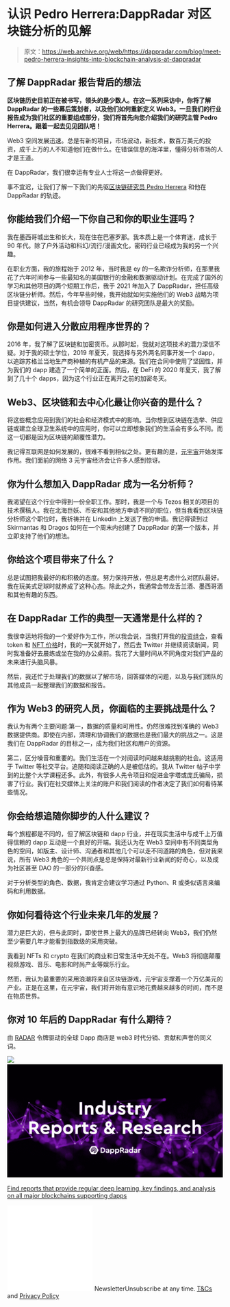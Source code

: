 # 认识 Pedro Herrera:DappRadar 对区块链分析的见解

> 原文：<https://web.archive.org/web/https://dappradar.com/blog/meet-pedro-herrera-insights-into-blockchain-analysis-at-dappradar>

## 了解 DappRadar 报告背后的想法

**区块链历史目前正在被书写，领头的是少数人。在这一系列采访中，你将了解 DappRadar 的一些幕后策划者，以及他们如何重新定义 Web3。一旦我们的行业报告成为我们社区的重要组成部分，我们将首先向您介绍我们的研究主管 Pedro Herrera。跟着一起去见见团队吧！**

Web3 空间发展迅速。总是有新的项目，市场波动，新技术，数百万美元的投资，成千上万的人不知道他们在做什么。在错误信息的海洋里，懂得分析市场的人才是王道。

在 DappRadar，我们很幸运有专业人士将这一点做得更好。

事不宜迟，让我们了解一下我们的先驱[区块链研究员 Pedro Herrera](https://web.archive.org/web/20220930055552/https://www.linkedin.com/in/pedro-herrera-22a570a0/) 和他在 DappRadar 的轨迹。

## 你能给我们介绍一下你自己和你的职业生涯吗？

我在墨西哥城出生和长大，现在住在巴塞罗那。我本质上是一个体育迷，成长于 90 年代。除了户外活动和科幻/流行/漫画文化，密码行业已经成为我的另一个兴趣。

在职业方面，我的旅程始于 2012 年，当时我是 ey 的一名欺诈分析师，在那里我花了六年时间参与一些最知名的美国银行的金融和数据驱动计划。在完成了国外的学习和其他项目的两个短期工作后，我于 2021 年加入了 DappRadar，担任高级区块链分析师。然后，今年早些时候，我开始就如何实施他们的 Web3 战略为项目提供建议，当然，有机会领导 DappRadar 的研究团队是最大的奖励。

## 你是如何进入分散应用程序世界的？

2016 年，我了解了区块链和加密货币。从那时起，我就对这项技术的潜力深信不疑。对于我的硕士学位，2019 年夏天，我选择与另外两名同事开发一个 dapp，以追踪苏格兰当地生产商种植的有机产品的来源。我们在合同中使用了坚固性，并为我们的 dapp 建造了一个简单的正面。然后，在 DeFi 的 2020 年夏天，我了解到了几十个 dapps，因为这个行业正在离开之前的加密冬天。

## Web3、区块链和去中心化最让你兴奋的是什么？

将这些概念应用到我们的社会和经济模式中的影响。当你想到区块链在选举、供应链或建立全球卫生系统中的应用时，你可以立即想象我们的生活会有多么不同。而这一切都是因为区块链的颠覆性潜力。

我记得互联网是如何发展的，很难不看到相似之处。更有趣的是，[元宇宙](https://web.archive.org/web/20220930055552/https://dappradar.com/blog/what-is-the-metaverse)开始发挥作用。我们面前的网络 3 元宇宙经济会让许多人感到惊讶。

## 你为什么想加入 DappRadar 成为一名分析师？

我渴望在这个行业中得到一份全职工作。那时，我是一个与 Tezos 相关的项目的技术撰稿人。我在北海巨妖、币安和其他地方申请不同的职位，但当我看到区块链分析师这个职位时，我祈祷并在 LinkedIn 上发送了我的申请。我记得读到过 Skirmantas 和 Dragos 如何在一个周末内创建了 DappRadar 的第一个版本，并立即支持了他们的想法。

## 你给这个项目带来了什么？

总是试图把我最好的和积极的态度。努力保持开放，但总是考虑什么对团队最好。我在玩美式足球时就养成了这种心态。除此之外，我通常会带龙舌兰酒、墨西哥酒和其他有趣的东西。

## 在 DappRadar 工作的典型一天通常是什么样的？

我很幸运地将我的一个爱好作为工作，所以我会说，当我打开我的[投资组合](https://web.archive.org/web/20220930055552/https://dappradar.com/hub/wallet/eth/)，查看 token 和 [NFT 价格](https://web.archive.org/web/20220930055552/https://dappradar.com/nft)时，我的一天就开始了，然后去 Twitter 并继续阅读新闻，同时我准备好去晨练或坐在我的办公桌前。我花了大量时间从不同角度对我们产品的未来进行头脑风暴。

然后，我还忙于处理我们的数据以了解市场，回答媒体的问题，以及与我们团队的其他成员一起整理我们的数据和报告。

## 作为 Web3 的研究人员，你面临的主要挑战是什么？

我认为有两个主要问题:第一，数据的质量和可用性。仍然很难找到准确的 Web3 数据提供商。即使在内部，清理和协调我们的数据也是我们最大的挑战之一。这是我们在 DappRadar 的目标之一，成为我们社区和用户的资源。

第二，区分噪音和重要的。我们生活在一个对阅读时间越来越挑剔的社会。这适用于 Twitter 等社交平台。追随和阅读正确的人是被低估的。我从 Twitter 帖子中学到的比整个大学课程还多。此外，有很多人先令项目和促进金字塔或庞氏骗局，损害了行业。我们在社交媒体上关注的账户和我们阅读的作者决定了我们如何看待某些情况。

## 你会给想追随你脚步的人什么建议？

每个旅程都是不同的，但了解区块链和 dapp 行业，并在现实生活中与成千上万值得信赖的 dapp 互动是一个良好的开端。我还认为在 Web3 空间中有不同类型角色的空间，如版主、设计师、沟通者和其他几个可以走不同道路的角色，但对我来说，所有 Web3 角色的一个共同点是总是保持对最新行业新闻的好奇心，以及成为社区甚至 DAO 的一部分的兴奋感。

对于分析类型的角色、数据，我肯定会建议学习通过 Python、R 或类似语言来编码和利用数据。

## 你如何看待这个行业未来几年的发展？

潜力是巨大的，但与此同时，即使世界上最大的品牌已经转向 Web3，我们仍然至少需要几年才能看到指数级的采用突破。

我看到 NFTs 和 crypto 在我们的商业和日常生活中无处不在。Web3 将彻底颠覆视频游戏、音乐、电影和时尚产业等娱乐行业。

然而，我认为最重要的采用浪潮将来自区块链游戏，元宇宙支撑着一个万亿美元的产业。正是在这里，在元宇宙，我们将开始有意识地花费越来越多的时间，而不是在物质世界。

## 你对 10 年后的 DappRadar 有什么期待？

由 [RADAR](https://web.archive.org/web/20220930055552/https://dappradar.com/token/overview) 令牌驱动的全球 Dapp 商店是 web3 时代分销、贡献和声誉的同义词。

[](https://web.archive.org/web/20220930055552/https://dappradar.com/reports)[![](img/dba189a55a0d448d20cd711917217c8d.png)<picture>![DappRadar Industry Reports &amp; Research](img/d66051ce1ab608f50e2d41f1c6b3f23e.png)</picture>](https://web.archive.org/web/20220930055552/https://dappradar.com/reports)

[Find reports that provide regular deep learning, key findings, and analysis on all major blockchains supporting dapps](https://web.archive.org/web/20220930055552/https://dappradar.com/reports)

![](img/6d5a4a2d609c56e1a5771717e54ba759.png) NewsletterUnsubscribe at any time. [T&Cs](https://web.archive.org/web/20220930055552/https://dappradar.com/terms) and [Privacy Policy](https://web.archive.org/web/20220930055552/https://dappradar.com/privacy-policy)